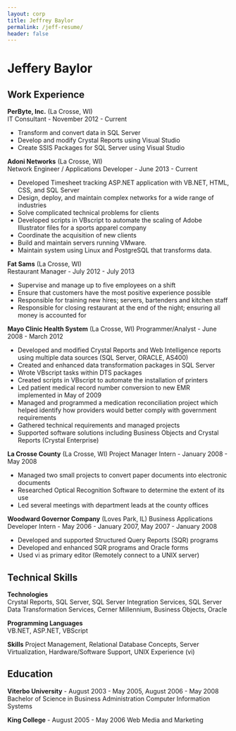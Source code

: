 ```yaml
---
layout: corp
title: Jeffrey Baylor
permalink: /jeff-resume/
header: false
---
```


Jeffery Baylor
==============

Work Experience
---------------

**PerByte, Inc.** (La Crosse, WI)  
IT Consultant - November 2012 - Current

- Transform and convert data in SQL Server
- Develop and modify Crystal Reports using Visual Studio
- Create SSIS Packages for SQL Server using Visual Studio

**Adoni Networks** (La Crosse, WI)  
Network Engineer / Applications Developer - June 2013 - Current

- Developed Timesheet tracking ASP.NET application with VB.NET, HTML, CSS, and SQL Server
- Design, deploy, and maintain complex networks for a wide range of industries
- Solve complicated technical problems for clients
- Developed scripts in VBscript to automate the scaling of Adobe Illustrator files for a sports apparel company
- Coordinate the acquisition of new clients
- Build and maintain servers running VMware.
- Maintain system using Linux and PostgreSQL that transforms data.

**Fat Sams** (La Crosse, WI)  
Restaurant Manager - July 2012 - July 2013

- Supervise and manage up to five employees on a shift
- Ensure that customers have the most positive experience possible
- Responsible for training new hires; servers, bartenders and kitchen staff
- Responsible for closing restaurant at the end of the night; ensuring all money is accounted for

**Mayo Clinic Health System** (La Crosse, WI)
Programmer/Analyst - June 2008 - March 2012

- Developed and modified Crystal Reports and Web Intelligence reports using multiple data sources (SQL Server, ORACLE, AS400)
- Created and enhanced data transformation packages in SQL Server
- Wrote VBscript tasks within DTS packages
- Created scripts in VBscript to automate the installation of printers
- Led patient medical record number conversion to new EMR implemented in May of 2009
- Managed and programmed a medication reconciliation project which helped identify how providers would better comply with government requirements
- Gathered technical requirements and managed projects
- Supported software solutions including Business Objects and Crystal Reports (Crystal Enterprise)

**La Crosse County** (La Crosse, WI)
Project Manager Intern - January 2008 - May 2008

- Managed two small projects to convert paper documents into electronic documents
- Researched Optical Recognition Software to determine the extent of its use
- Led several meetings with department leads at the county offices

**Woodward Governor Company** (Loves Park, IL)
Business Applications Developer Intern - May 2006 - January 2007, May 2007 - January 2008

- Developed and supported Structured Query Reports (SQR) programs
- Developed and enhanced SQR programs and Oracle forms
- Used vi as primary editor (Remotely connect to a UNIX server)

Technical Skills
----------------

**Technologies**  
Crystal Reports, SQL Server, SQL Server Integration Services, SQL Server Data Transformation Services, Cerner Millennium, Business Objects, Oracle

**Programming Languages**  
VB.NET, ASP.NET, VBScript

**Skills**
Project Management, Relational Database Concepts, Server Virtualization, Hardware/Software Support, UNIX Experience (vi)

Education
---------

**Viterbo University** - August 2003 - May 2005, August 2006 - May 2008
Bachelor of Science in Business Administration
Computer Information Systems

**King College** - August 2005 - May 2006
Web Media and Marketing